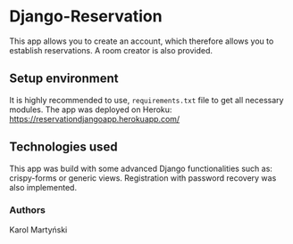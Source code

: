 # Django-Reservation

This app allows you to create an account, which therefore allows you to establish reservations. A room creator is also provided.

## Setup environment
It is highly recommended to use, ```requirements.txt``` file to get all necessary modules.
The app was deployed on Heroku: https://reservationdjangoapp.herokuapp.com/

## Technologies used
This app was build with some advanced Django functionalities such as: crispy-forms or generic views.
Registration with password recovery was also implemented.

### Authors
Karol Martyński

